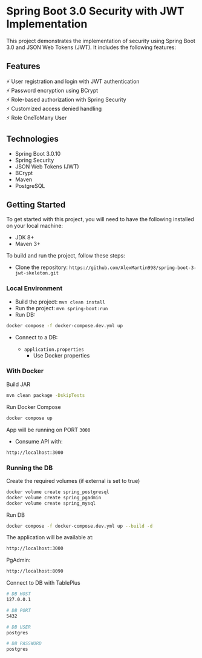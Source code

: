 # Spring Boot 3.0 Security with JWT Implementation

This project demonstrates the implementation of security using Spring Boot 3.0 and JSON Web Tokens (JWT). It includes the following features:

## Features

⚡️ User registration and login with JWT authentication\
⚡️ Password encryption using BCrypt\
⚡️ Role-based authorization with Spring Security\
⚡️ Customized access denied handling\
⚡️ Role OneToMany User

## Technologies

- Spring Boot 3.0.10
- Spring Security
- JSON Web Tokens (JWT)
- BCrypt
- Maven
- PostgreSQL

## Getting Started

To get started with this project, you will need to have the following installed on your local machine:

- JDK 8+
- Maven 3+

To build and run the project, follow these steps:

- Clone the repository: `https://github.com/AlexMartin998/spring-boot-3-jwt-skeleton.git`

### Local Environment

- Build the project: `mvn clean install`
- Run the project: `mvn spring-boot:run`
- Run DB:

```bash
docker compose -f docker-compose.dev.yml up
```

- Connect to a DB:

  - `application.properties`
    - Use Docker properties

### With Docker

Build JAR

```bash
mvn clean package -DskipTests
```

Run Docker Compose

```bash
docker compose up
```

App will be running on PORT `3000`

- Consume API with:

```
http://localhost:3000
```

### Running the DB

Create the required volumes (if external is set to true)

```bash
docker volume create spring_postgresql
docker volume create spring_pgadmin
docker volume create spring_mysql
```

Run DB

```bash
docker compose -f docker-compose.dev.yml up --build -d
```

The application will be available at:

```bash
http://localhost:3000
```

PgAdmin:

```bash
http://localhost:8090
```

Connect to DB with TablePlus

```bash
# DB HOST
127.0.0.1

# DB PORT
5432

# DB USER
postgres

# DB PASSWORD
postgres
```

